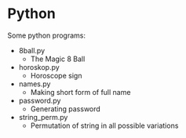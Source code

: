 # Python
Some python programs:
- 8ball.py
  - The Magic 8 Ball
- horoskop.py
  - Horoscope sign 
- names.py 
  - Making short form of full name
- password.py 
  - Generating password 
- string_perm.py 
  - Permutation of string in all possible variations 